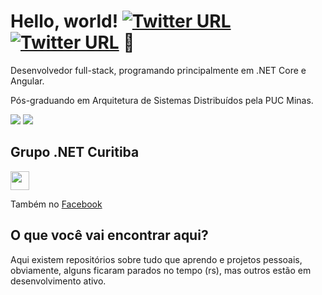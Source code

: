 # Hello, world! [![Twitter URL](https://img.shields.io/twitter/url?color=%23fb3958&label=follow&logo=instagram&logoColor=%23fb3958&style=flat-square&url=https%3A%2F%2Fwww.instagram.com%2Fgus__santos)](https://www.instagram.com/gus__santos) [![Twitter URL](https://img.shields.io/twitter/url?color=%230072b1&label=connect&logo=linkedin&logoColor=%230072b1&style=flat-square&url=https%3A%2F%2Fwww.linkedin.com%2Fin%2Fgustavoosantoos%2F)](https://www.linkedin.com/in/gustavoosantoos/) :rocket:

Desenvolvedor full-stack, programando principalmente em .NET Core e Angular.

Pós-graduando em Arquitetura de Sistemas Distribuídos pela PUC Minas.

<div>
  <img width"45%" src="https://github-readme-stats.vercel.app/api?username=gustavoosantoos&theme=dracula&count_private=true&show_icons=true&hide_title=false&hide=stars" />
  <img src="https://github-readme-stats.anuraghazra1.vercel.app/api/top-langs/?username=gustavoosantoos&layout=compact&theme=dracula" />
</div>

## Grupo .NET Curitiba
<a href="https://www.meetup.com/pt-BR/dotnet-curitiba/" target="_blank"><img src="https://secure.meetup.com/s/img/0/logo/svg/logo--script.svg" height="30"></a>

Também no [Facebook](https://www.facebook.com/groups/dotnetcuritiba)

## O que você vai encontrar aqui?

Aqui existem repositórios sobre tudo que aprendo e projetos pessoais, obviamente, alguns ficaram parados no tempo (rs), mas outros estão em desenvolvimento ativo.
